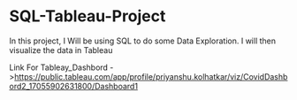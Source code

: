 # SQL-Tableau-Project
In this project, I Will be using SQL to do some Data Exploration. I will then visualize the data in Tableau 

Link For Tableay_Dashbord ->https://public.tableau.com/app/profile/priyanshu.kolhatkar/viz/CovidDashbord2_17055902631800/Dashboard1
